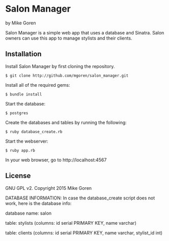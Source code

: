 Salon Manager
=============

by Mike Goren

Salon Manager is a simple web app that uses a database and Sinatra. Salon owners can use this app to manage stylists and their clients.

Installation
------------

Install Salon Manager by first cloning the repository.  
```
$ git clone http://github.com/mgoren/salon_manager.git
```

Install all of the required gems:
```
$ bundle install
```

Start the database:
```
$ postgres
```

Create the databases and tables by running the following:
```
$ ruby database_create.rb
```

Start the webserver:
```
$ ruby app.rb
```

In your web browser, go to http://localhost:4567

License
-------

GNU GPL v2. Copyright 2015 Mike Goren

DATABASE INFORMATION:
In case the database_create script does not work, here is the database info:

database name: salon

table: stylists (columns: id serial PRIMARY KEY, name varchar)

table: clients (columns: id serial PRIMARY KEY, name varchar, stylist_id int)
